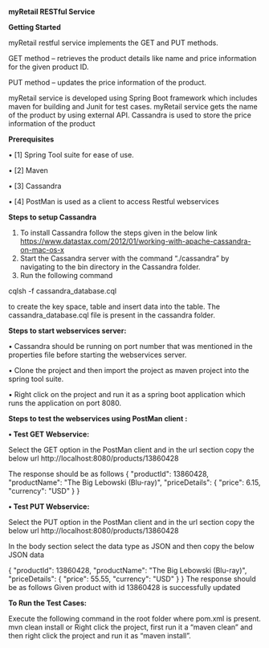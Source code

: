 **myRetail RESTful Service**

**Getting Started**

myRetail restful service implements the GET and PUT methods. 

GET method – retrieves the product details like name and price information for the given product ID.

PUT method – updates the price information of the product.

myRetail service is developed using Spring Boot framework which includes maven for building and Junit for test cases. myRetail service gets the name of the product by using external API. Cassandra is used to store the price information of the product

**Prerequisites**

•	[1] Spring Tool suite for ease of use.

•	[2] Maven

•	[3] Cassandra

•	[4] PostMan is used as a client to access Restful webservices

**Steps to setup Cassandra**

1.	To install Cassandra follow the steps given in the below link
https://www.datastax.com/2012/01/working-with-apache-cassandra-on-mac-os-x 
2.	Start the Cassandra server with the command “./cassandra” by navigating to the bin directory in the Cassandra folder.
3.	Run the following command

cqlsh -f cassandra_database.cql

to create the key space, table and insert data into the table. The cassandra_database.cql file is present in the cassandra folder.


**Steps to start webservices server:**

•	Cassandra should be running on port number that was mentioned in the properties file before starting the webservices server.

•	Clone the project and then import the project as maven project into the spring tool suite.

•	Right click on the project and run it as a spring boot application which runs the application on port 8080.


**Steps to test the webservices using PostMan client :**

**•	Test GET Webservice:**

Select the GET option in the PostMan client and in the url section copy the below url
http://localhost:8080/products/13860428

The response should be as follows
             {
    		"productId": 13860428,
    		"productName": "The Big Lebowski (Blu-ray)",
    		"priceDetails": {
        			"price": 6.15,
        			"currency": "USD"
    		}
}

**•	Test PUT Webservice:**

Select the PUT option in the PostMan client and in the url section copy the below url
http://localhost:8080/products/13860428

In the body section select the data type as JSON and then copy the below JSON data

{
    "productId": 13860428,
    "productName": "The Big Lebowski (Blu-ray)",
    "priceDetails": {
        "price": 55.55,
        "currency": "USD"
    }
}
The response should be as follows
Given product with id 13860428 is successfully updated

**To Run the Test Cases:**

Execute the following command in the root folder where pom.xml is present.
mvn clean install
		or
Right click the project, first run it a “maven clean” and then right click the project and run it as “maven install”.


